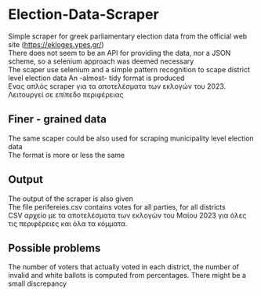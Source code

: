 # Election-Data-Scraper
Simple scraper for greek parliamentary election data from the official web site (https://ekloges.ypes.gr/)  
There does not seem to be an API for providing the data, nor a JSON scheme, so a selenium approach was deemed necessary  
The scaper use selenium and a simple pattern recognition to scape
district level election data 
An -almost- tidy format is produced  
Ενας απλός scraper για τα αποτελέσματα των εκλογών του 2023. Λειτουργεί σε επίπεδο περιφέρειας
## Finer - grained data
The same  scaper could be also used for scraping municipality level election data  
The format is more or less the same  
## Output 
The output of the scraper is also given  
The file perifereies.csv contains votes for all parties, for all districts  
CSV αρχείο με τα αποτελέσματα των εκλογών του Μαίου 2023 για όλες τις περιφέρειες και όλα τα κόμματα.   
## Possible problems
The number of voters that actually voted in each district, the number of invalid and white ballots
is computed from percentages. There might be a small discrepancy

